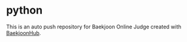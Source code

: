 # python
This is an auto push repository for Baekjoon Online Judge created with [BaekjoonHub](https://github.com/BaekjoonHub/BaekjoonHub).
